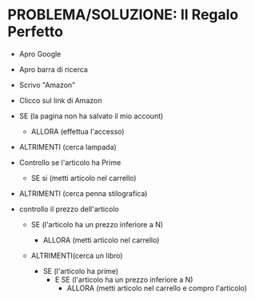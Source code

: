 # PROBLEMA/SOLUZIONE: Il Regalo Perfetto

- Apro Google
- Apro barra di ricerca
- Scrivo "Amazon"
- Clicco sul link di Amazon

- SE (la pagina non ha salvato il mio account)
    - ALLORA (effettua l'accesso)
- ALTRIMENTI (cerca lampada)

- Controllo se l'articolo ha Prime
    - SE si (metti articolo nel carrello)

- ALTRIMENTI (cerca penna stilografica)
- controllo il prezzo dell'articolo
    - SE (l'articolo ha un prezzo inferiore a N)
        - ALLORA (metti articolo nel carrello)
    - ALTRIMENTI(cerca un libro)

        - SE (l'articolo ha prime)
            - E SE (l'articolo ha un prezzo inferiore a N)
                - ALLORA (metti articolo nel carrello e compro l'articolo)